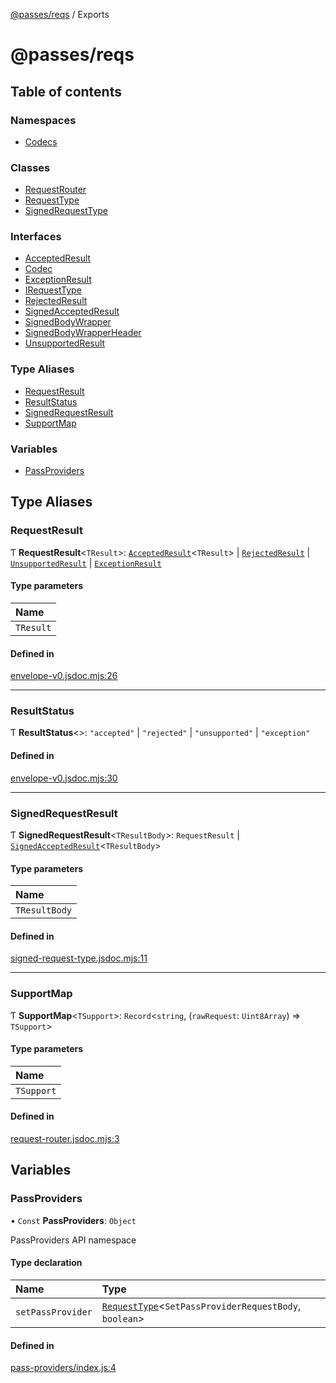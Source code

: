 [@passes/reqs](README.md) / Exports

# @passes/reqs

## Table of contents

### Namespaces

- [Codecs](modules/Codecs.md)

### Classes

- [RequestRouter](classes/RequestRouter.md)
- [RequestType](classes/RequestType.md)
- [SignedRequestType](classes/SignedRequestType.md)

### Interfaces

- [AcceptedResult](interfaces/AcceptedResult.md)
- [Codec](interfaces/Codec.md)
- [ExceptionResult](interfaces/ExceptionResult.md)
- [IRequestType](interfaces/IRequestType.md)
- [RejectedResult](interfaces/RejectedResult.md)
- [SignedAcceptedResult](interfaces/SignedAcceptedResult.md)
- [SignedBodyWrapper](interfaces/SignedBodyWrapper.md)
- [SignedBodyWrapperHeader](interfaces/SignedBodyWrapperHeader.md)
- [UnsupportedResult](interfaces/UnsupportedResult.md)

### Type Aliases

- [RequestResult](modules.md#requestresult)
- [ResultStatus](modules.md#resultstatus)
- [SignedRequestResult](modules.md#signedrequestresult)
- [SupportMap](modules.md#supportmap)

### Variables

- [PassProviders](modules.md#passproviders)

## Type Aliases

### RequestResult

Ƭ **RequestResult**\<`TResult`\>: [`AcceptedResult`](interfaces/AcceptedResult.md)\<`TResult`\> \| [`RejectedResult`](interfaces/RejectedResult.md) \| [`UnsupportedResult`](interfaces/UnsupportedResult.md) \| [`ExceptionResult`](interfaces/ExceptionResult.md)

#### Type parameters

| Name |
| :------ |
| `TResult` |

#### Defined in

[envelope-v0.jsdoc.mjs:26](https://github.com/passes-org/passes/blob/2bc4dfc/packages/reqs/src/envelope-v0.jsdoc.mjs#L26)

___

### ResultStatus

Ƭ **ResultStatus**\<\>: ``"accepted"`` \| ``"rejected"`` \| ``"unsupported"`` \| ``"exception"``

#### Defined in

[envelope-v0.jsdoc.mjs:30](https://github.com/passes-org/passes/blob/2bc4dfc/packages/reqs/src/envelope-v0.jsdoc.mjs#L30)

___

### SignedRequestResult

Ƭ **SignedRequestResult**\<`TResultBody`\>: `RequestResult` \| [`SignedAcceptedResult`](interfaces/SignedAcceptedResult.md)\<`TResultBody`\>

#### Type parameters

| Name |
| :------ |
| `TResultBody` |

#### Defined in

[signed-request-type.jsdoc.mjs:11](https://github.com/passes-org/passes/blob/2bc4dfc/packages/reqs/src/signed-request-type.jsdoc.mjs#L11)

___

### SupportMap

Ƭ **SupportMap**\<`TSupport`\>: `Record`\<`string`, (`rawRequest`: `Uint8Array`) => `TSupport`\>

#### Type parameters

| Name |
| :------ |
| `TSupport` |

#### Defined in

[request-router.jsdoc.mjs:3](https://github.com/passes-org/passes/blob/2bc4dfc/packages/reqs/src/request-router.jsdoc.mjs#L3)

## Variables

### PassProviders

• `Const` **PassProviders**: `Object`

PassProviders API namespace

#### Type declaration

| Name | Type |
| :------ | :------ |
| `setPassProvider` | [`RequestType`](classes/RequestType.md)\<`SetPassProviderRequestBody`, `boolean`\> |

#### Defined in

[pass-providers/index.js:4](https://github.com/passes-org/passes/blob/2bc4dfc/packages/reqs/src/pass-providers/index.js#L4)
